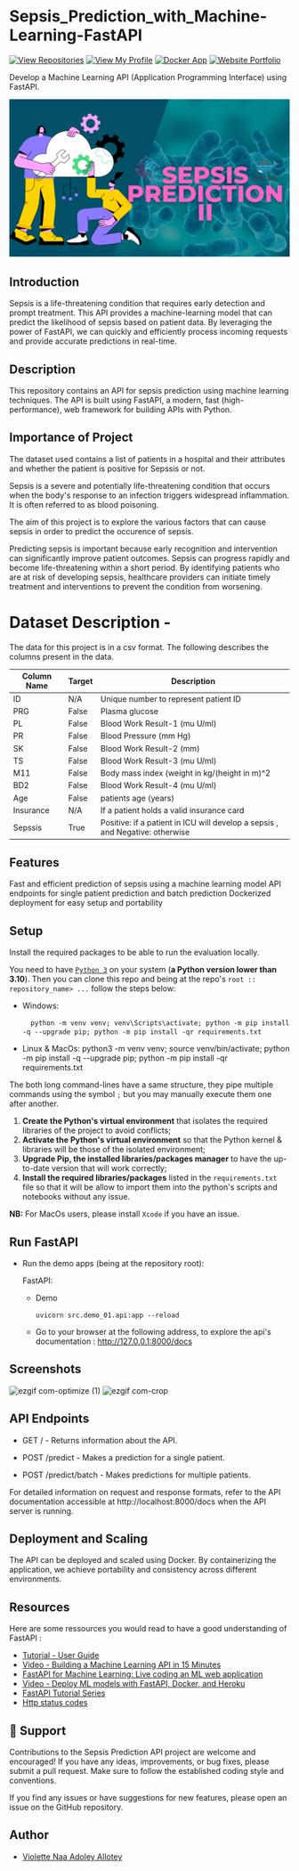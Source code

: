 # Sepsis_Prediction_with_Machine-Learning-FastAPI
[![View Repositories](https://img.shields.io/badge/View-My_Repositories-blue?logo=GitHub)](https://github.com/violetteallotey?tab=repositories)
[![View My Profile](https://img.shields.io/badge/MEDIUM-Article-purple?logo=Medium)](https://medium.com/@violetteallotey/fastapi-spells-conjuring-predictive-powers-for-sepsis-detection-adfd22866b77)
[![Docker App](https://img.shields.io/badge/Docker-App-yellow)](https://huggingface.co/spaces/Adoley/Sepsis-Prediction-Using-FastAPI)
[![Website Portfolio](https://img.shields.io/badge/My-Website-darkgreen)](https://adoley.my.canva.site/)

Develop a Machine Learning API (Application Programming Interface) using FastAPI.

![ai(3)](https://github.com/violetteallotey/Sepsis_Prediction_with_Machine-Learning-FastAPI/blob/main/assets/screenshots/sepsis%20prediction.jpg)

## Introduction

Sepsis is a life-threatening condition that requires early detection and prompt treatment. This API provides a machine-learning model that can predict the likelihood of sepsis based on patient data. By leveraging the power of FastAPI, we can quickly and efficiently process incoming requests and provide accurate predictions in real-time.

## Description

This repository contains an API for sepsis prediction using machine learning techniques. The API is built using FastAPI, a modern, fast (high-performance), web framework for building APIs with Python.

## Importance of Project  

The dataset used contains a list of patients in a hospital and their attributes and whether the patient is positive for Sepssis or not.

Sepsis is a severe and potentially life-threatening condition that occurs when the body's response to an infection triggers widespread inflammation. It is often referred to as blood poisoning.

The aim of this project is to explore the various factors that can cause sepsis in order to predict the occurence of sepsis.

Predicting sepsis is important because early recognition and intervention can significantly improve patient outcomes. Sepsis can progress rapidly and become life-threatening within a short period. By identifying patients who are at risk of developing sepsis, healthcare providers can initiate timely treatment and interventions to prevent the condition from worsening.

# Dataset Description -

The data for this project is in a csv format. The following describes the columns present in the data.

| Column Name | Target | Description                                                                   |
| ----------- | ------ | ----------------------------------------------------------------------------- |
| ID          | N/A    | Unique number to represent patient ID                                         |
| PRG         | False  | Plasma glucose                                                                |
| PL          | False  | Blood Work Result-1 (mu U/ml)                                                 |
| PR          | False  | Blood Pressure (mm Hg)                                                        |
| SK          | False  | Blood Work Result-2 (mm)                                                      |
| TS          | False  | Blood Work Result-3 (mu U/ml)                                                 |
| M11         | False  | Body mass index (weight in kg/(height in m)^2                                 |
| BD2         | False  | Blood Work Result-4 (mu U/ml)                                                 |
| Age         | False  | patients age (years)                                                          |
| Insurance   | N/A    | If a patient holds a valid insurance card                                     |
| Sepssis     | True   | Positive: if a patient in ICU will develop a sepsis , and Negative: otherwise |

## Features
Fast and efficient prediction of sepsis using a machine learning model
API endpoints for single patient prediction and batch prediction
Dockerized deployment for easy setup and portability

## Setup

Install the required packages to be able to run the evaluation locally.

You need to have [`Python 3`](https://www.python.org/) on your system (**a Python version lower than 3.10**). Then you can clone this repo and being at the repo's `root :: repository_name> ...` follow the steps below:

- Windows:

        python -m venv venv; venv\Scripts\activate; python -m pip install -q --upgrade pip; python -m pip install -qr requirements.txt

- Linux & MacOs:
  python3 -m venv venv; source venv/bin/activate; python -m pip install -q --upgrade pip; python -m pip install -qr requirements.txt

The both long command-lines have a same structure, they pipe multiple commands using the symbol `;` but you may manually execute them one after another.

1. **Create the Python's virtual environment** that isolates the required libraries of the project to avoid conflicts;
2. **Activate the Python's virtual environment** so that the Python kernel & libraries will be those of the isolated environment;
3. **Upgrade Pip, the installed libraries/packages manager** to have the up-to-date version that will work correctly;
4. **Install the required libraries/packages** listed in the `requirements.txt` file so that it will be allow to import them into the python's scripts and notebooks without any issue.

**NB:** For MacOs users, please install `Xcode` if you have an issue.

## Run FastAPI

- Run the demo apps (being at the repository root):

  FastAPI:

  - Demo

        uvicorn src.demo_01.api:app --reload

    <!-- - Sepsis prediction

          uvicorn src.salary.api:app --reload  -->

  - Go to your browser at the following address, to explore the api's documentation :
    http://127.0.0.1:8000/docs

## Screenshots
![ezgif com-optimize (1)](https://github.com/ikoghoemmanuell/Machine-Learning-API-using-FastAPI/assets/102419217/a8352c5f-afea-43b1-8bf5-c24607cf3481)
![ezgif com-crop](https://github.com/ikoghoemmanuell/Machine-Learning-API-using-FastAPI/assets/102419217/df0ed5a8-2daf-47ca-a4f5-e6128429d5d3)

## API Endpoints
* GET / - Returns information about the API.

* POST /predict - Makes a prediction for a single patient.

* POST /predict/batch - Makes predictions for multiple patients.

For detailed information on request and response formats, refer to the API documentation accessible at http://localhost:8000/docs when the API server is running.

## Deployment and Scaling
The API can be deployed and scaled using Docker. By containerizing the application, we achieve portability and consistency across different environments.

## Resources

Here are some ressources you would read to have a good understanding of FastAPI :

- [Tutorial - User Guide](https://fastapi.tiangolo.com/tutorial/)
- [Video - Building a Machine Learning API in 15 Minutes ](https://youtu.be/C82lT9cWQiA)
- [FastAPI for Machine Learning: Live coding an ML web application](https://www.youtube.com/watch?v=_BZGtifh_gw)
- [Video - Deploy ML models with FastAPI, Docker, and Heroku ](https://www.youtube.com/watch?v=h5wLuVDr0oc)
- [FastAPI Tutorial Series](https://www.youtube.com/watch?v=tKL6wEqbyNs&list=PLShTCj6cbon9gK9AbDSxZbas1F6b6C_Mx)
- [Http status codes](https://www.linkedin.com/feed/update/urn:li:activity:7017027658400063488?utm_source=share&utm_medium=member_desktop)

## 👏 Support

Contributions to the Sepsis Prediction API project are welcome and encouraged! If you have any ideas, improvements, or bug fixes, please submit a pull request. Make sure to follow the established coding style and conventions.

If you find any issues or have suggestions for new features, please open an issue on the GitHub repository.

## Author

- [Violette Naa Adoley Allotey](https://medium.com/@violetteallotey)
